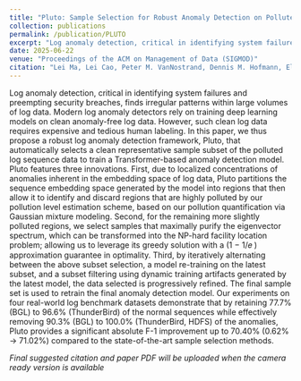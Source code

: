 ```yaml
---
title: "Pluto: Sample Selection for Robust Anomaly Detection on Polluted Log Data"
collection: publications
permalink: /publication/PLUTO
excerpt: "Log anomaly detection, critical in identifying system failures and preempting security breaches, finds irregular patterns within large volumes of log data. Modern log anomaly detectors rely on training deep learning models on clean anomaly-free log data. However, such clean log data requires expensive and tedious human labeling. In this paper, we thus propose a robust log anomaly detection framework, Pluto, that automatically selects a clean representative sample subset of the polluted log sequence data to train a Transformer-based anomaly detection model. Pluto features three innovations. First, due to localized concentrations of anomalies inherent in the embedding space of log data, Pluto partitions the sequence embedding space generated by the model into regions that then allow it to identify and discard regions that are highly polluted by our pollution level estimation scheme, based on our pollution quantification via Gaussian mixture modeling. Second, for the remaining more slightly polluted regions, we select samples that maximally purify the eigenvector spectrum, which can be transformed into the NP-hard facility location problem; allowing us to leverage its greedy solution with a (1 − 1/𝑒 ) approximation guarantee in optimality. Third, by iteratively alternating between the above subset selection, a model re-training on the latest subset, and a subset filtering using dynamic training artifacts generated by the latest model, the data selected is progressively refined. The final sample set is used to retrain the final anomaly detection model."
date: 2025-06-22
venue: "Proceedings of the ACM on Management of Data (SIGMOD)"
citation: "Lei Ma, Lei Cao, Peter M. VanNostrand, Dennis M. Hofmann, Elke A. Rundensteiner. Pluto: Sample Selection for Robust Anomaly Detection on Polluted Log Data. Proceedings of the ACM on Management of Data 2025 (SIGMOD '25)"
---
```


<link rel="stylesheet" type="text/css" media="all" href="/assets/css/widearticle.css" />

Log anomaly detection, critical in identifying system failures and preempting security breaches, finds irregular patterns within large volumes of log data. Modern log anomaly detectors rely on training deep learning models on clean anomaly-free log data. However, such clean log data requires expensive and tedious human labeling. In this paper, we thus propose a robust log anomaly detection framework, Pluto, that automatically selects a clean representative sample subset of the polluted log sequence data to train a Transformer-based anomaly detection model. Pluto features three innovations. First, due to localized concentrations of anomalies inherent in the embedding space of log data, Pluto partitions the sequence embedding space generated by the model into regions that then allow it to identify and discard regions that are highly polluted by our pollution level estimation scheme, based on our pollution quantification via Gaussian mixture modeling. Second, for the remaining more slightly polluted regions, we select samples that maximally purify the eigenvector spectrum, which can be transformed into the NP-hard facility location problem; allowing us to leverage its greedy solution with a (1 − 1/𝑒 ) approximation guarantee in optimality. Third, by iteratively alternating between the above subset selection, a model re-training on the latest subset, and a subset filtering using dynamic training artifacts generated by the latest model, the data selected is progressively refined. The final sample set is used to retrain the final anomaly detection model. Our experiments on four real-world log benchmark datasets demonstrate that by retaining 77.7% (BGL) to 96.6% (ThunderBird) of the normal sequences while effectively removing 90.3% (BGL) to 100.0% (ThunderBird, HDFS) of the anomalies, Pluto provides a significant absolute F-1 improvement up to 70.40% (0.62% → 71.02%) compared to the state-of-the-art sample selection methods.

*Final suggested citation and paper PDF will be uploaded when the camera ready version is available*
